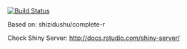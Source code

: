[![Build Status](https://travis-ci.org/shizidushu/dockerfile.svg?branch=shiny)](https://travis-ci.org/shizidushu/dockerfile)

Based on: shizidushu/complete-r

Check Shiny Server: http://docs.rstudio.com/shiny-server/